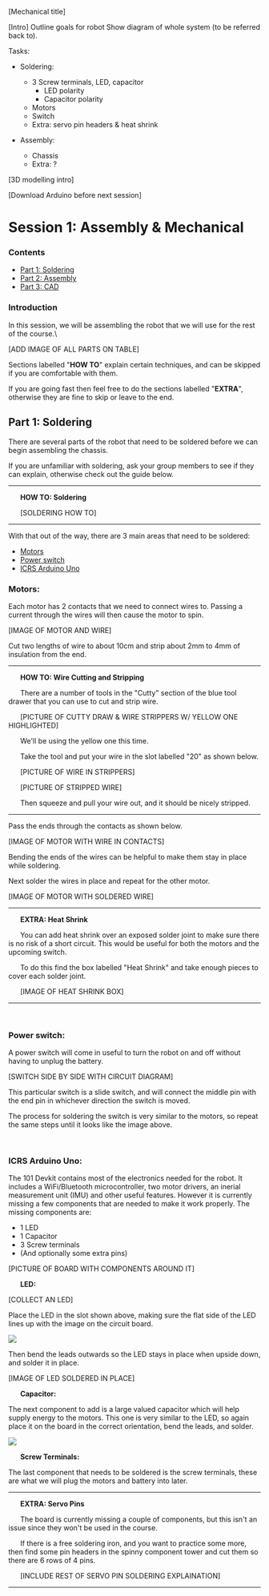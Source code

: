 [Mechanical title]

[Intro]
Outline goals for robot
Show diagram of whole system (to be referred back to).

Tasks:

* Soldering:
    * 3 Screw terminals, LED, capacitor
        * LED polarity
        * Capacitor polarity
    * Motors
    * Switch
    * Extra: servo pin headers & heat shrink

* Assembly:
    * Chassis
    * Extra: ?

[3D modelling intro]

[Download Arduino before next session]

# Session 1: Assembly & Mechanical

### Contents
* [Part 1: Soldering](#part-1-soldering)
* [Part 2: Assembly](#part-2-assembly)
* [Part 3: CAD](#part-3-cad)

### Introduction

In this session, we will be assembling the robot that we will use for the rest of the course.\

[ADD IMAGE OF ALL PARTS ON TABLE]

Sections labelled "**HOW TO**" explain certain techniques, and can be skipped if you are comfortable with them.

If you are going fast then feel free to do the sections labelled "**EXTRA**", otherwise they are fine to skip or leave to the end.

## Part 1: Soldering

There are several parts of the robot that need to be soldered before we can begin assembling the chassis.

If you are unfamiliar with soldering, ask your group members to see if they can explain, otherwise check out the guide below.

--------------------------------------------------------------------------------------------------------------------------------------------------

&nbsp;&nbsp;&nbsp;&nbsp;&nbsp;&nbsp;**HOW TO: Soldering**

&nbsp;&nbsp;&nbsp;&nbsp;&nbsp;&nbsp;[SOLDERING HOW TO]

--------------------------------------------------------------------------------------------------------------------------------------------------

With that out of the way, there are 3 main areas that need to be soldered:
* [Motors](#motors)
* [Power switch](#power-switch)
* [ICRS Arduino Uno](#icrs-arduino-uno)

### Motors:

Each motor has 2 contacts that we need to connect wires to. Passing a current through the wires will then cause the motor to spin.

[IMAGE OF MOTOR AND WIRE]

Cut two lengths of wire to about 10cm and strip about 2mm to 4mm of insulation from the end. 




--------------------------------------------------------------------------------------------------------------------------------------------------

&nbsp;&nbsp;&nbsp;&nbsp;&nbsp;&nbsp;**HOW TO: Wire Cutting and Stripping**

&nbsp;&nbsp;&nbsp;&nbsp;&nbsp;&nbsp;There are a number of tools in the "Cutty" section of the blue tool drawer that you can use to cut and strip wire.

&nbsp;&nbsp;&nbsp;&nbsp;&nbsp;&nbsp;[PICTURE OF CUTTY DRAW & WIRE STRIPPERS W/ YELLOW ONE HIGHLIGHTED]

&nbsp;&nbsp;&nbsp;&nbsp;&nbsp;&nbsp;We'll be using the yellow one this time.

&nbsp;&nbsp;&nbsp;&nbsp;&nbsp;&nbsp;Take the tool and put your wire in the slot labelled "20" as shown below.

&nbsp;&nbsp;&nbsp;&nbsp;&nbsp;&nbsp;[PICTURE OF WIRE IN STRIPPERS]

&nbsp;&nbsp;&nbsp;&nbsp;&nbsp;&nbsp;[PICTURE OF STRIPPED WIRE]

&nbsp;&nbsp;&nbsp;&nbsp;&nbsp;&nbsp;Then squeeze and pull your wire out, and it should be nicely stripped.

--------------------------------------------------------------------------------------------------------------------------------------------------




Pass the ends through the contacts as shown below.

[IMAGE OF MOTOR WITH WIRE IN CONTACTS]

Bending the ends of the wires can be helpful to make them stay in place while soldering. 

Next solder the wires in place and repeat for the other motor.

[IMAGE OF MOTOR WITH SOLDERED WIRE]




--------------------------------------------------------------------------------------------------------------------------------------------------

&nbsp;&nbsp;&nbsp;&nbsp;&nbsp;&nbsp;**EXTRA: Heat Shrink**

&nbsp;&nbsp;&nbsp;&nbsp;&nbsp;&nbsp;You can add heat shrink over an exposed solder joint to make sure there is no risk of a short circuit. This would be useful for both the motors and the upcoming switch.

&nbsp;&nbsp;&nbsp;&nbsp;&nbsp;&nbsp;To do this find the box labelled "Heat Shrink" and take enough pieces to cover each solder joint.

&nbsp;&nbsp;&nbsp;&nbsp;&nbsp;&nbsp;[IMAGE OF HEAT SHRINK BOX]

--------------------------------------------------------------------------------------------------------------------------------------------------

<br>

### Power switch:

A power switch will come in useful to turn the robot on and off without having to unplug the battery.

[SWITCH SIDE BY SIDE WITH CIRCUIT DIAGRAM]

This particular switch is a slide switch, and will connect the middle pin with the end pin in whichever direction the switch is moved.

The process for soldering the switch is very similar to the motors, so repeat the same steps until it looks like the image above.


<br>

### ICRS Arduino Uno:

The 101 Devkit contains most of the electronics needed for the robot. It includes a WiFi/Bluetooth microcontroller, two motor drivers, an inerial measurement unit (IMU) and other useful features. However it is currently missing a few components that are needed to make it work properly. The missing components are:
* 1 LED
* 1 Capacitor
* 3 Screw terminals
* (And optionally some extra pins)

[PICTURE OF BOARD WITH COMPONENTS AROUND IT]

&nbsp;&nbsp;&nbsp;&nbsp;&nbsp;&nbsp;**LED:**

[COLLECT AN LED]

Place the LED in the slot shown above, making sure the flat side of the LED lines up with the image on the circuit board.

![](/2023/Images/led-polarity.png)

Then bend the leads outwards so the LED stays in place when upside down, and solder it in place.

[IMAGE OF LED SOLDERED IN PLACE]

&nbsp;&nbsp;&nbsp;&nbsp;&nbsp;&nbsp;**Capacitor:**

The next component to add is a large valued capacitor which will help supply energy to the motors. This one is very similar to the LED, so again place it on the board in the correct orientation, bend the leads, and solder.

![](/2023/Images/capacitor-polarity.png)

&nbsp;&nbsp;&nbsp;&nbsp;&nbsp;&nbsp;**Screw Terminals:**

The last component that needs to be soldered is the screw terminals, these are what we will plug the motors and battery into later.



--------------------------------------------------------------------------------------------------------------------------------------------------

&nbsp;&nbsp;&nbsp;&nbsp;&nbsp;&nbsp;**EXTRA: Servo Pins**

&nbsp;&nbsp;&nbsp;&nbsp;&nbsp;&nbsp;The board is currently missing a couple of components, but this isn't an issue since they won't be used in the course.

&nbsp;&nbsp;&nbsp;&nbsp;&nbsp;&nbsp;If there is a free soldering iron, and you want to practice some more, then find some pin headers in the spinny component tower and cut them so there are 6 rows of 4 pins.

&nbsp;&nbsp;&nbsp;&nbsp;&nbsp;&nbsp;[INCLUDE REST OF SERVO PIN SOLDERING EXPLAINATION]

--------------------------------------------------------------------------------------------------------------------------------------------------